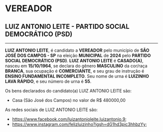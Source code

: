 # VEREADOR
## LUIZ ANTONIO LEITE - PARTIDO SOCIAL DEMOCRÁTICO (PSD)
---
**LUIZ ANTONIO LEITE**, é candidato a **VEREADOR** pelo município de **SÃO JOSÉ DOS CAMPOS - SP** na eleição **MUNICIPAL** de **2024** pelo **PARTIDO SOCIAL DEMOCRÁTICO (PSD)**.
**LUIZ ANTONIO LEITE** é **CASADO(A)**, nasceu em **15/10/1964**, se declara do gênero **MASCULINO** da cor/raça **BRANCA**, sua ocupação é **COMERCIANTE**, e seu grau de instrução é **ENSINO FUNDAMENTAL INCOMPLETO**.
Seu nome de urna é **LUIZINHO LAVA RÁPIDO**, e seu número de urna é **55**.

Os bens declarados do candidato(a) LUIZ ANTONIO LEITE são: 
- Casa (São José dos Campos) no valor de R$ 480000,00

As redes sociais de LUIZ ANTONIO LEITE são:
- https://www.facebook.com/luizantonioleite.luizantonio.9;
- https://www.instagram.com/felizluizinho?igsh=dG1hd3pic3hhbzYy;
